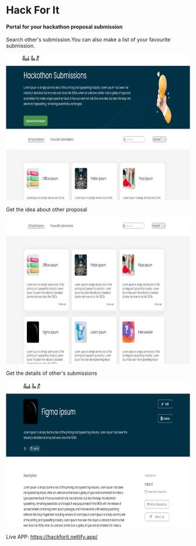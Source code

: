 <h1>Hack For It</h1>

<h4>Portal for your hackathon proposal submission</h4>


 <p>Search other's submission.You can also make a list of your favourite submission.</p>

   <img src ="./src/sources/1.png" alt="" width="1000" height="400">
   
   
  <p>Get the idea about other proposal</p>
   
   
   <img src ="./src/sources/2.png" alt="" width="1000" height="400">
   
   <p>Get the details of other's submissions</p>
   
   <img src ="./src/sources/3.png" alt="" width="1000" height="400">
   
   Live APP: https://hackforit.netlify.app/
